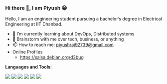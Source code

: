 ### Hi there 👋, I am Piyush 😁
Hello, I am an engineering student pursuing a bachelor’s degree in Electrical Engineering at IIT Dhanbad. 
- 🔭 I’m currently learning about DevOps, Distributed systems
- 💬 Brainstorm with me over tech, business, or anything
- 📫 How to reach me: piyushraj92739@gmail.com
- Online Profiles
  - https://salsa.debian.org/d3bug

  
**Languages and Tools:** 

![](https://img.shields.io/badge/JavaScript-F7DF1E?style=for-the-badge&logo=JavaScript&logoColor=white)
![](https://img.shields.io/badge/Python-14354C?style=for-the-badge&logo=python&logoColor=white)
![]( 	https://img.shields.io/badge/PHP-777BB4?style=for-the-badge&logo=php&logoColor=white)
![](https://img.shields.io/badge/GitHub-100000?style=for-the-badge&logo=github&logoColor=white)
![](https://img.shields.io/badge/kubernetes-%23326ce5.svg?style=for-the-badge&logo=kubernetes&logoColor=white)
![](https://img.shields.io/badge/docker-%230db7ed.svg?style=for-the-badge&logo=docker&logoColor=white)
